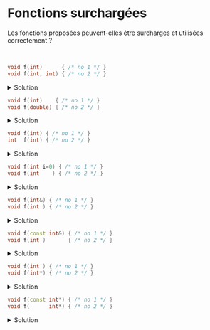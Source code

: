 # Fonctions surchargées

Les fonctions proposées peuvent-elles être surcharges et utilisées correctement ?

<br>

~~~cpp
void f(int)      { /* no 1 */ }
void f(int, int) { /* no 2 */ }
~~~

<details>
<summary>Solution</summary>

**OUI**, le nombre de paramètres est différent<br>

`f(1);    // appel no 1`<br>
`f(1, 2); // appel no 2`

-------------------------------------

</details>


~~~cpp
void f(int)    { /* no 1 */ }
void f(double) { /* no 2 */ }
~~~

<details>
<summary>Solution</summary>

**OUI**, le type des paramètres est différent

`f(1);   // appel no 1`<br>
`f(1.2); // appel no 2`

-------------------------------------

</details>

~~~cpp
void f(int) { /* no 1 */ }
int  f(int) { /* no 2 */ }
~~~

<details>
<summary>Solution</summary>

**NON**, le type de retour est différent mais peut être ignoré<br>
exemple `sin(x);`<br>
=> Les fonctions ne peuvent pas être surchargées.

-------------------------------------

</details>

~~~cpp
void f(int i=0) { /* no 1 */ }
void f(int    ) { /* no 2 */ }
~~~

<details>
<summary>Solution</summary>

**NON**, ces fonctions **ne sont pas** disctinctes.<br>
Si le paramètre effectif renseigne le paramètre formel avec valeur pas défaut, quelle fonction utiliser ?

=> mais le compilateur ne permet pas cette surcharge

-------------------------------------

</details>

~~~cpp
void f(int&) { /* no 1 */ }
void f(int ) { /* no 2 */ }
~~~

<details>
<summary>Solution</summary>

**OUI**, ces fonctions sont disctinctes mais **peuvent poser des problèmes** selon les paramètres utilisés.<br>

~~~cpp
const int CSTE = 2;
int i;

f(CSTE); // ne peut appeler que la no 2
f(2);    // ne peut appeler que la no 2
f(i);    // quelle fonction appeler => AMBIGUITE
~~~

-------------------------------------

</details>


~~~cpp
void f(const int&) { /* no 1 */ }
void f(int )       { /* no 2 */ }
~~~

<details>
<summary>Solution</summary>

**OUI**, ces fonctions sont disctinctes mais **ne peuvent pas être utilisées**.<br>

~~~cpp
const int CSTE = 2;
int i;
const int& r = i;

f(CSTE); // quelle fonction appeler ? => AMBIGUITE
f(2);    // quelle fonction appeler ? => AMBIGUITE
f(i);    // quelle fonction appeler ? => AMBIGUITE
f(r);    // quelle fonction appeler ? => AMBIGUITE
~~~

-------------------------------------

</details>

~~~cpp
void f(int ) { /* no 1 */ }
void f(int*) { /* no 2 */ }
~~~

<details>
<summary>Solution</summary>

**OUI**, ces fonctions sont disctinctes avec des types différents.<br>

~~~cpp
const int CSTE = 2;
int i;

f(CSTE); // ne peut appeler que la no 1
f(2);    // ne peut appeler que la no 1
f(i);    // ne peut appeler que la no 1
f(&i);   // ne peut appeler que la no 2
~~~

-------------------------------------

</details>

~~~cpp
void f(const int*) { /* no 1 */ }
void f(      int*) { /* no 2 */ }
~~~

<details>
<summary>Solution</summary>

**OUI**, ces fonctions sont disctinctes avec des types différents<br>
... mais pas compatibles avec n'importe quel type.<br>

~~~cpp
const int CSTE = 2;
int    i;
double d;

f(&CSTE); // ne peut appeler que la no 1
f(2);     // aucune fonction ne correspond
f(i);     // aucune fonction ne correspond
f(&i);    // ne peut appeler que la no 2
f(&d);    // aucune fonction ne correspond
~~~

-------------------------------------

</details>
